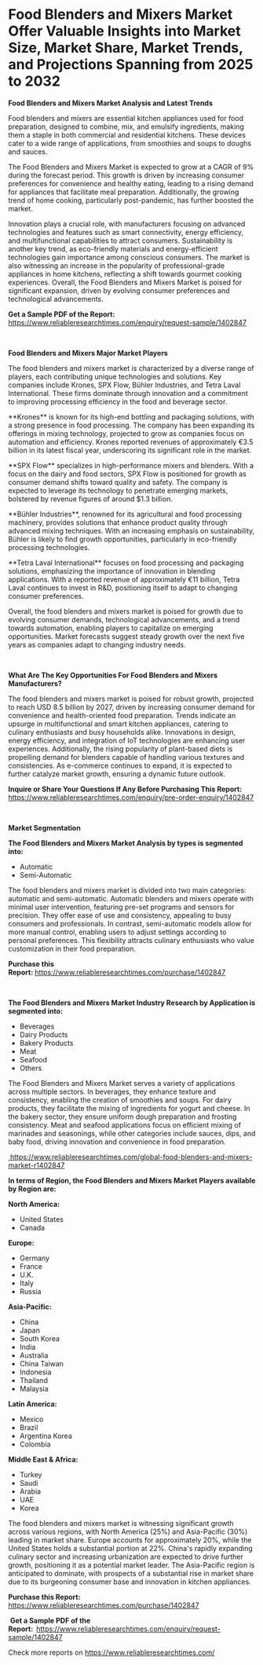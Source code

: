 <p><h1>Food Blenders and Mixers Market Offer Valuable Insights into Market Size, Market Share, Market Trends, and Projections Spanning from 2025 to 2032</h1></p><p><strong>Food Blenders and Mixers Market Analysis and Latest Trends</strong></p>
<p><p>Food blenders and mixers are essential kitchen appliances used for food preparation, designed to combine, mix, and emulsify ingredients, making them a staple in both commercial and residential kitchens. These devices cater to a wide range of applications, from smoothies and soups to doughs and sauces. </p><p>The Food Blenders and Mixers Market is expected to grow at a CAGR of 9% during the forecast period. This growth is driven by increasing consumer preferences for convenience and healthy eating, leading to a rising demand for appliances that facilitate meal preparation. Additionally, the growing trend of home cooking, particularly post-pandemic, has further boosted the market. </p><p>Innovation plays a crucial role, with manufacturers focusing on advanced technologies and features such as smart connectivity, energy efficiency, and multifunctional capabilities to attract consumers. Sustainability is another key trend, as eco-friendly materials and energy-efficient technologies gain importance among conscious consumers. The market is also witnessing an increase in the popularity of professional-grade appliances in home kitchens, reflecting a shift towards gourmet cooking experiences. Overall, the Food Blenders and Mixers Market is poised for significant expansion, driven by evolving consumer preferences and technological advancements.</p></p>
<p><strong>Get a Sample PDF of the Report:&nbsp;</strong> <a href="https://www.reliableresearchtimes.com/enquiry/request-sample/1402847?utm_campaign=3565&utm_medium=2&utm_source=Github&utm_content=ia&utm_term=28032025&utm_id=food-blenders-and-mixers">https://www.reliableresearchtimes.com/enquiry/request-sample/1402847</a></p>
<p>&nbsp;</p>
<p><strong>Food Blenders and Mixers Major Market Players</strong></p>
<p><p>The food blenders and mixers market is characterized by a diverse range of players, each contributing unique technologies and solutions. Key companies include Krones, SPX Flow, Bühler Industries, and Tetra Laval International. These firms dominate through innovation and a commitment to improving processing efficiency in the food and beverage sector.</p><p>**Krones** is known for its high-end bottling and packaging solutions, with a strong presence in food processing. The company has been expanding its offerings in mixing technology, projected to grow as companies focus on automation and efficiency. Krones reported revenues of approximately €3.5 billion in its latest fiscal year, underscoring its significant role in the market.</p><p>**SPX Flow** specializes in high-performance mixers and blenders. With a focus on the dairy and food sectors, SPX Flow is positioned for growth as consumer demand shifts toward quality and safety. The company is expected to leverage its technology to penetrate emerging markets, bolstered by revenue figures of around $1.3 billion.</p><p>**Bühler Industries**, renowned for its agricultural and food processing machinery, provides solutions that enhance product quality through advanced mixing techniques. With an increasing emphasis on sustainability, Bühler is likely to find growth opportunities, particularly in eco-friendly processing technologies.</p><p>**Tetra Laval International** focuses on food processing and packaging solutions, emphasizing the importance of innovation in blending applications. With a reported revenue of approximately €11 billion, Tetra Laval continues to invest in R&D, positioning itself to adapt to changing consumer preferences.</p><p>Overall, the food blenders and mixers market is poised for growth due to evolving consumer demands, technological advancements, and a trend towards automation, enabling players to capitalize on emerging opportunities. Market forecasts suggest steady growth over the next five years as companies adapt to changing industry needs.</p></p>
<p>&nbsp;</p>
<p><strong>What Are The Key Opportunities For Food Blenders and Mixers Manufacturers?</strong></p>
<p><p>The food blenders and mixers market is poised for robust growth, projected to reach USD 8.5 billion by 2027, driven by increasing consumer demand for convenience and health-oriented food preparation. Trends indicate an upsurge in multifunctional and smart kitchen appliances, catering to culinary enthusiasts and busy households alike. Innovations in design, energy efficiency, and integration of IoT technologies are enhancing user experiences. Additionally, the rising popularity of plant-based diets is propelling demand for blenders capable of handling various textures and consistencies. As e-commerce continues to expand, it is expected to further catalyze market growth, ensuring a dynamic future outlook.</p></p>
<p><strong>Inquire or Share Your Questions If Any Before Purchasing This Report:</strong> <a href="https://www.reliableresearchtimes.com/enquiry/pre-order-enquiry/1402847?utm_campaign=3565&utm_medium=2&utm_source=Github&utm_content=ia&utm_term=28032025&utm_id=food-blenders-and-mixers">https://www.reliableresearchtimes.com/enquiry/pre-order-enquiry/1402847</a></p>
<p>&nbsp;</p>
<p><strong>Market Segmentation</strong></p>
<p><strong>The Food Blenders and Mixers Market Analysis by types is segmented into:</strong></p>
<p><ul><li>Automatic</li><li>Semi-Automatic</li></ul></p>
<p><p>The food blenders and mixers market is divided into two main categories: automatic and semi-automatic. Automatic blenders and mixers operate with minimal user intervention, featuring pre-set programs and sensors for precision. They offer ease of use and consistency, appealing to busy consumers and professionals. In contrast, semi-automatic models allow for more manual control, enabling users to adjust settings according to personal preferences. This flexibility attracts culinary enthusiasts who value customization in their food preparation.</p></p>
<p><strong>Purchase this Report:&nbsp;</strong><a href="https://www.reliableresearchtimes.com/purchase/1402847?utm_campaign=3565&utm_medium=2&utm_source=Github&utm_content=ia&utm_term=28032025&utm_id=food-blenders-and-mixers">https://www.reliableresearchtimes.com/purchase/1402847</a></p>
<p>&nbsp;</p>
<p><strong>The Food Blenders and Mixers Market Industry Research by Application is segmented into:</strong></p>
<p><ul><li>Beverages</li><li>Dairy Products</li><li>Bakery Products</li><li>Meat</li><li>Seafood</li><li>Others</li></ul></p>
<p><p>The Food Blenders and Mixers Market serves a variety of applications across multiple sectors. In beverages, they enhance texture and consistency, enabling the creation of smoothies and soups. For dairy products, they facilitate the mixing of ingredients for yogurt and cheese. In the bakery sector, they ensure uniform dough preparation and frosting consistency. Meat and seafood applications focus on efficient mixing of marinades and seasonings, while other categories include sauces, dips, and baby food, driving innovation and convenience in food preparation.</p></p>
<p><a href="https://www.reliableresearchtimes.com/global-food-blenders-and-mixers-market-r1402847?utm_campaign=3565&utm_medium=2&utm_source=Github&utm_content=ia&utm_term=28032025&utm_id=food-blenders-and-mixers">&nbsp;https://www.reliableresearchtimes.com/global-food-blenders-and-mixers-market-r1402847</a></p>
<p><strong>In terms of Region, the Food Blenders and Mixers Market Players available by Region are:</strong></p>
<p>
    <p> <strong> North America: </strong>
        <ul>
            <li>United States</li>
            <li>Canada</li>
        </ul>
        </p> 
    <p> <strong> Europe: </strong>
        <ul>
            <li>Germany</li>
            <li>France</li>
            <li>U.K.</li>
            <li>Italy</li>
            <li>Russia</li>
        </ul>
        </p> 
    <p> <strong> Asia-Pacific: </strong>
        <ul>
            <li>China</li>
            <li>Japan</li>
            <li>South Korea</li>
            <li>India</li>
            <li>Australia</li>
            <li>China Taiwan</li>
            <li>Indonesia</li>
            <li>Thailand</li>
            <li>Malaysia</li>
        </ul>
        </p> 
    <p> <strong> Latin America: </strong>
        <ul>
            <li>Mexico</li>
            <li>Brazil</li>
            <li>Argentina Korea</li>
            <li>Colombia</li>
        </ul>
        </p> 
    <p> <strong> Middle East & Africa: </strong>
        <ul>
            <li>Turkey</li>
            <li>Saudi</li>
            <li>Arabia</li>
            <li>UAE</li>
            <li>Korea</li>
        </ul>
    </p>
    </p>
<p><p>The food blenders and mixers market is witnessing significant growth across various regions, with North America (25%) and Asia-Pacific (30%) leading in market share. Europe accounts for approximately 20%, while the United States holds a substantial portion at 22%. China's rapidly expanding culinary sector and increasing urbanization are expected to drive further growth, positioning it as a potential market leader. The Asia-Pacific region is anticipated to dominate, with prospects of a substantial rise in market share due to its burgeoning consumer base and innovation in kitchen appliances.</p></p>
<p><strong>Purchase this Report: </strong><a href="https://www.reliableresearchtimes.com/purchase/1402847?utm_campaign=3565&utm_medium=2&utm_source=Github&utm_content=ia&utm_term=28032025&utm_id=food-blenders-and-mixers">https://www.reliableresearchtimes.com/purchase/1402847</a></p>
<p>&nbsp;<strong>Get a Sample PDF of the Report:&nbsp;&nbsp;</strong><a href="https://www.reliableresearchtimes.com/enquiry/request-sample/1402847?utm_campaign=3565&utm_medium=2&utm_source=Github&utm_content=ia&utm_term=28032025&utm_id=food-blenders-and-mixers">https://www.reliableresearchtimes.com/enquiry/request-sample/1402847</a></p>
<p><strong></strong></p>
<p>Check more reports on <a href="https://www.reliableresearchtimes.com/?utm_campaign=3565&utm_medium=2&utm_source=Github&utm_content=ia&utm_term=28032025&utm_id=food-blenders-and-mixers">https://www.reliableresearchtimes.com/</a></p>